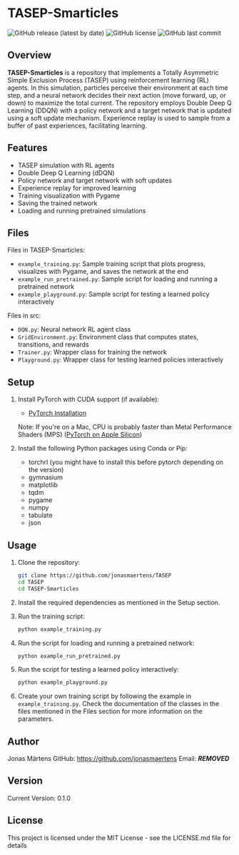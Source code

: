 # TASEP-Smarticles

![GitHub release (latest by date)](https://img.shields.io/github/v/release/jonasmaertens/TASEP?style=flat)
![GitHub license](https://img.shields.io/github/license/jonasmaertens/TASEP)
![GitHub last commit](https://img.shields.io/github/last-commit/jonasmaertens/TASEP)

## Overview

**TASEP-Smarticles** is a repository that implements a Totally Asymmetric Simple Exclusion Process (TASEP) using reinforcement learning (RL) agents. In this simulation, particles perceive their environment at each time step, and a neural network decides their next action (move forward, up, or down) to maximize the total current. The repository employs Double Deep Q Learning (DDQN) with a policy network and a target network that is updated using a soft update mechanism. Experience replay is used to sample from a buffer of past experiences, facilitating learning.

## Features

- TASEP simulation with RL agents
- Double Deep Q Learning (dDQN)
- Policy network and target network with soft updates
- Experience replay for improved learning
- Training visualization with Pygame
- Saving the trained network
- Loading and running pretrained simulations

## Files

Files in TASEP-Smarticles:
- `example_training.py`: Sample training script that plots progress, visualizes with Pygame, and saves the network at the end
- `example_run_pretrained.py`: Sample script for loading and running a pretrained network
- `example_playground.py`: Sample script for testing a learned policy interactively

Files in src:
- `DQN.py`: Neural network RL agent class
- `GridEnvironment.py`: Environment class that computes states, transitions, and rewards
- `Trainer.py`: Wrapper class for training the network
- `Playground.py`: Wrapper class for testing learned policies interactively

## Setup

1. Install PyTorch with CUDA support (if available):

   - [PyTorch Installation](https://pytorch.org/get-started/locally/)

   Note: If you're on a Mac, CPU is probably faster than Metal Performance Shaders (MPS) ([PyTorch on Apple Silicon](https://developer.apple.com/metal/pytorch/))

2. Install the following Python packages using Conda or Pip:

   - torchrl (you might have to install this before pytorch depending on the version) 
   - gymnasium
   - matplotlib
   - tqdm
   - pygame
   - numpy
   - tabulate
   - json

## Usage

1. Clone the repository:

   ```bash
   git clone https://github.com/jonasmaertens/TASEP
   cd TASEP
   cd TASEP-Smarticles

2. Install the required dependencies as mentioned in the Setup section.

3. Run the training script:

    ```bash
    python example_training.py
   
4. Run the script for loading and running a pretrained network:

    ```bash
    python example_run_pretrained.py
   
5. Run the script for testing a learned policy interactively:

    ```bash
    python example_playground.py
   
6. Create your own training script by following the example in `example_training.py`. Check the documentation of the classes in the files mentioned in the Files section for more information on the parameters.
   

## Author
Jonas Märtens
GitHub: https://github.com/jonasmaertens
Email: ***REMOVED***

## Version
Current Version: 0.1.0

## License
This project is licensed under the MIT License - see the LICENSE.md file for details